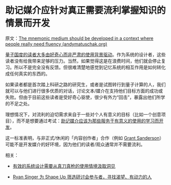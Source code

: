 # 助记媒介应针对真正需要流利掌握知识的情景而开发

原文：[The mnemonic medium should be developed in a context where people really need fluency (andymatuschak.org)](https://notes.andymatuschak.org/zLVJdDJ7jahsFYfTRU7LKbxsMYdpZWUbKB6)

[量子国度的读者大多由好奇心而非严肃的使用背景驱动](https://notes.andymatuschak.org/z2H5RGWnopXncUwLjHA83hhB2vw57sr7MVDe)。作为系统的设计者，这些读者没有给我带来足够的压力。当然，如果觉得这是在浪费时间，他们就会停止复习。所以不是完全没有反馈。但很难清楚地感觉到记忆系统的相互作用是如何转化成任何真实的东西的。

如果读者都是首次踏上科研之路的研究生，或者是试图转行到量子计算的人，我们就可以与他们进行很多优质的对话，讨论文本/媒介在支持他们目标方面的成功或失败。但由于目前这些读者是受好奇心驱使，很少有外力“回击”，暴露出他们所学的不足之处。

理想情况下，对流利的迫切需求来自于一些对个人有意义的目标（比如一个创意项目），而不是想要通过考试：[助记媒介应该为那些服务于有意义的使用的学习而开发](https://notes.andymatuschak.org/zaChVThdkmrnkr3mHEe7U61CP5QzorRFvKeC)。

这一标准表明，与非正式/休闲的「内容创作者」合作（例如 [Grant Sanderson](https://notes.andymatuschak.org/z85PiaMmkorcaUaKukXLyhR7bn7GhVeo22h8T)）可能不是开发媒介的好环境，因为他们的读者/观众通常并不需要流利。

相关：

- [有效的系统设计需要从真刀真枪的使用情境汲取洞见](https://notes.andymatuschak.org/z3H98n8DGZmu8XArqHZVsckyWvbTe8wK4kAt2)

- [Ryan Singer 为 Shape Up 筛选研讨会参与者，寻找渴望、有动力的人](https://notes.andymatuschak.org/z2TeFK6F9LL5298ub6K2D9CoaAdWGVAPJiaao)